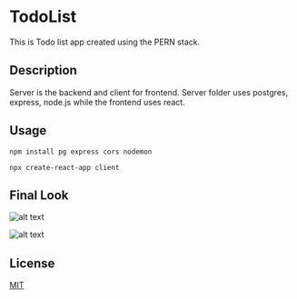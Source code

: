 # TodoList
This is Todo list app created using the PERN stack.
## Description
 Server is the backend and client for frontend. Server folder uses postgres, express, node.js while the frontend uses react.

## Usage
```
npm install pg express cors nodemon

npx create-react-app client
```
## Final Look
![alt text](https://raw.githubusercontent.com/purplesmile3/TodoList/master/img/todolist.PNG)

![alt text](https://raw.githubusercontent.com/purplesmile3/TodoList/master/img/modular.PNG)

## License
[MIT](https://choosealicense.com/licenses/mit/)
